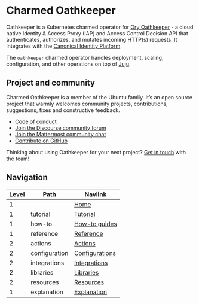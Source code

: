 # Charmed Oathkeeper
Oathkeeper is a Kubernetes charmed operator for [Ory Oathkeeper](https://www.ory.sh/docs/oathkeeper) - a cloud native Identity & Access Proxy (IAP) and Access Control Decision API that authenticates, authorizes, and mutates incoming HTTP(s) requests. It integrates with the [Canonical Identity Platform](https://charmhub.io/topics/canonical-identity-platform?_ga=2.166056574.1714623054.1713359683-1686981834.1641824009).

The `oathkeeper` charmed operator handles deployment, scaling, configuration, and other operations on top of [Juju](https://juju.is/).

## Project and community

Charmed Oathkeeper is a member of the Ubuntu family. It’s an open source project that warmly welcomes community projects, contributions, suggestions, fixes and constructive feedback.

- [Code of conduct](https://ubuntu.com/community/code-of-conduct)
- [Join the Discourse community forum](https://discourse.charmhub.io/tag/identity)
- [Join the Mattermost community chat](https://matrix.to/#/!nRbdoDYxdQndEfzlJi:ubuntu.com?via=ubuntu.com)
- [Contribute on GitHub](https://github.com/canonical/oathkeeper-operator)

Thinking about using Oathkeeper for your next project? [Get in touch](https://matrix.to/#/!nRbdoDYxdQndEfzlJi:ubuntu.com?via=ubuntu.com) with the team!

## Navigation

| Level | Path           | Navlink                                                        |
|-------|----------------|----------------------------------------------------------------|
| 1     |                | [Home](/t/13972)                                               |
| 1     | tutorial       | [Tutorial](/t/<discourse-id>)                                  |
| 1     | how-to         | [How-to guides](/t/13971)                                      | |
| 1     | reference      | [Reference](/t/13973)                                          |
| 2     | actions        | [Actions](https://charmhub.io/oathkeeper/actions)              |
| 2     | configuration  | [Configurations](https://charmhub.io/oathkeeper/configuration) |
| 2     | integrations   | [Integrations](https://charmhub.io/oathkeeper/integrations)    |
| 2     | libraries      | [Libraries](https://charmhub.io/oathkeeper/libraries)          |
| 2     | resources      | [Resources](https://charmhub.io/oathkeeper/resources)          |
| 1     | explanation    | [Explanation](/t/<discourse-ID>)                               |
